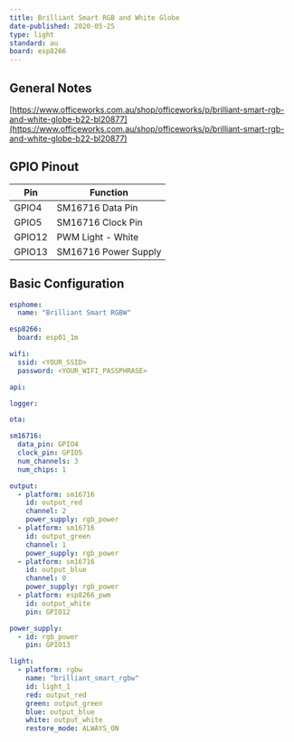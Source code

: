 ```yaml
---
title: Brilliant Smart RGB and White Globe
date-published: 2020-05-25
type: light
standard: au
board: esp8266
---
```


## General Notes

[https://www.officeworks.com.au/shop/officeworks/p/brilliant-smart-rgb-and-white-globe-b22-bl20877](https://www.officeworks.com.au/shop/officeworks/p/brilliant-smart-rgb-and-white-globe-b22-bl20877)

## GPIO Pinout

| Pin     | Function                           |
|---------|------------------------------------|
| GPIO4   | SM16716 Data Pin                   |
| GPIO5   | SM16716 Clock Pin                  |
| GPIO12  | PWM Light - White                  |
| GPIO13  | SM16716 Power Supply               |

## Basic Configuration

```yaml
esphome:
  name: "Brilliant Smart RGBW"

esp8266:
  board: esp01_1m

wifi:
  ssid: <YOUR_SSID>
  password: <YOUR_WIFI_PASSPHRASE>

api:

logger:

ota:

sm16716:
  data_pin: GPIO4
  clock_pin: GPIO5
  num_channels: 3
  num_chips: 1

output:
  - platform: sm16716
    id: output_red
    channel: 2
    power_supply: rgb_power
  - platform: sm16716
    id: output_green
    channel: 1
    power_supply: rgb_power
  - platform: sm16716
    id: output_blue
    channel: 0
    power_supply: rgb_power
  - platform: esp8266_pwm
    id: output_white
    pin: GPIO12

power_supply:
  - id: rgb_power
    pin: GPIO13

light:
  - platform: rgbw
    name: "brilliant_smart_rgbw"
    id: light_1
    red: output_red
    green: output_green
    blue: output_blue
    white: output_white
    restore_mode: ALWAYS_ON
```

